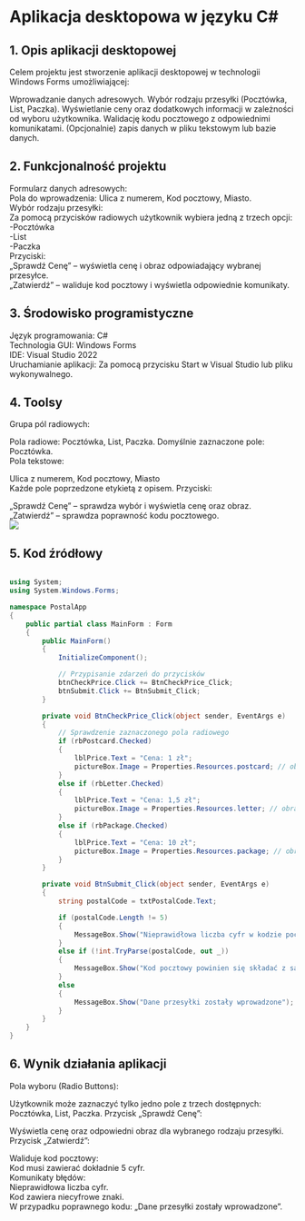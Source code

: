 # Aplikacja desktopowa w języku C#
## 1. Opis aplikacji desktopowej
Celem projektu jest stworzenie aplikacji desktopowej w technologii Windows Forms umożliwiającej:

Wprowadzanie danych adresowych.
Wybór rodzaju przesyłki (Pocztówka, List, Paczka).
Wyświetlanie ceny oraz dodatkowych informacji w zależności od wyboru użytkownika.
Walidację kodu pocztowego z odpowiednimi komunikatami.
(Opcjonalnie) zapis danych w pliku tekstowym lub bazie danych.

## 2. Funkcjonalność projektu
Formularz danych adresowych:<br>
Pola do wprowadzenia: Ulica z numerem, Kod pocztowy, Miasto.<br>
Wybór rodzaju przesyłki:<br>
Za pomocą przycisków radiowych użytkownik wybiera jedną z trzech opcji:<br>
-Pocztówka<br>
-List<br>
-Paczka<br>
Przyciski:<br>
„Sprawdź Cenę” – wyświetla cenę i obraz odpowiadający wybranej przesyłce.<br>
„Zatwierdź” – waliduje kod pocztowy i wyświetla odpowiednie komunikaty.

## 3. Środowisko programistyczne
Język programowania: C#<br>
Technologia GUI: Windows Forms<br>
IDE: Visual Studio 2022<br>
Uruchamianie aplikacji: Za pomocą przycisku Start w Visual Studio lub pliku wykonywalnego.
## 4. Toolsy
Grupa pól radiowych:

Pola radiowe: Pocztówka, List, Paczka.
Domyślnie zaznaczone pole: Pocztówka.<br>
Pola tekstowe:

Ulica z numerem, Kod pocztowy, Miasto<br>
Każde pole poprzedzone etykietą z opisem.
Przyciski:

„Sprawdź Cenę” – sprawdza wybór i wyświetla cenę oraz obraz.<br>
„Zatwierdź” – sprawdza poprawność kodu pocztowego.<br>
<img src="https://github.com/Bankowska/Dokumentacja_Egzamin1.py/blob/main/Zrzut%20ekranu%202024-12-05%20171326.png">

## 5. Kod źródłowy
```csharp

using System;
using System.Windows.Forms;

namespace PostalApp
{
    public partial class MainForm : Form
    {
        public MainForm()
        {
            InitializeComponent();

            // Przypisanie zdarzeń do przycisków
            btnCheckPrice.Click += BtnCheckPrice_Click;
            btnSubmit.Click += BtnSubmit_Click;
        }

        private void BtnCheckPrice_Click(object sender, EventArgs e)
        {
            // Sprawdzenie zaznaczonego pola radiowego
            if (rbPostcard.Checked)
            {
                lblPrice.Text = "Cena: 1 zł";
                pictureBox.Image = Properties.Resources.postcard; // obraz pocztowki
            }
            else if (rbLetter.Checked)
            {
                lblPrice.Text = "Cena: 1,5 zł";
                pictureBox.Image = Properties.Resources.letter; // obraz listu
            }
            else if (rbPackage.Checked)
            {
                lblPrice.Text = "Cena: 10 zł";
                pictureBox.Image = Properties.Resources.package; // obraz paczki
            }
        }

        private void BtnSubmit_Click(object sender, EventArgs e)
        {
            string postalCode = txtPostalCode.Text;

            if (postalCode.Length != 5)
            {
                MessageBox.Show("Nieprawidłowa liczba cyfr w kodzie pocztowym");
            }
            else if (!int.TryParse(postalCode, out _))
            {
                MessageBox.Show("Kod pocztowy powinien się składać z samych cyfr");
            }
            else
            {
                MessageBox.Show("Dane przesyłki zostały wprowadzone");
            }
        }
    }
}
```
## 6. Wynik działania aplikacji
Pola wyboru (Radio Buttons):

Użytkownik może zaznaczyć tylko jedno pole z trzech dostępnych: Pocztówka, List, Paczka.
Przycisk „Sprawdź Cenę”:

Wyświetla cenę oraz odpowiedni obraz dla wybranego rodzaju przesyłki.
Przycisk „Zatwierdź”:

Waliduje kod pocztowy:<br>
Kod musi zawierać dokładnie 5 cyfr.<br>
Komunikaty błędów:<br>
Nieprawidłowa liczba cyfr.<br>
Kod zawiera niecyfrowe znaki.<br>
W przypadku poprawnego kodu: „Dane przesyłki zostały wprowadzone”.
